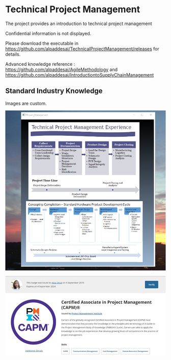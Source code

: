 # Technical Project Management

The project provides an introduction to technical project management 

Confidential information is not displayed. 

Please download the executable in https://github.com/alpaddesai/TechnicalProjectManagement/releases for details. 

Advanced knowledge reference : https://github.com/alpaddesai/AgileMethodology and https://github.com/alpaddesai/IntroductiontoSupplyChainManagement

## Standard Industry Knowledge

Images are custom. 

![image](TPM.png)

![image](CAPM.jpg)
